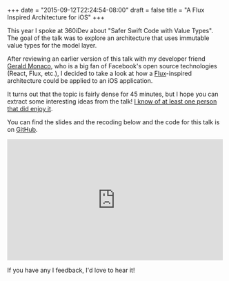 +++
date = "2015-09-12T22:24:54-08:00"
draft = false
title = "A Flux Inspired Architecture for iOS"
+++

This year I spoke at 360iDev about "Safer Swift Code with Value Types". The goal of the talk was to explore an architecture that uses immutable value types for the model layer.

After reviewing an earlier version of this talk with my developer friend [Gerald Monaco](https://twitter.com/devknoll), who is a big fan of Facebook's open source technologies (React, Flux, etc.), I decided to take a look at how a [Flux](https://facebook.github.io/flux/)-inspired architecture could be applied to an iOS application.

It turns out that the topic is fairly dense for 45 minutes, but I hope you can extract some interesting ideas from the talk! [I know of at least one person that did enjoy it](http://www.scopelift.co/blog/360idev-redux).

You can find the slides and the recoding below and the code for this talk is on [GitHub](https://github.com/Ben-G/Twitter-Swift-Flux).

<script async class="speakerdeck-embed" data-id="40fe96de88ee419785be74589f52998c" data-ratio="1.77777777777778" src="//speakerdeck.com/assets/embed.js"></script>

<iframe src="https://player.vimeo.com/video/137543393" width="500" height="281" frameborder="0" webkitallowfullscreen mozallowfullscreen allowfullscreen></iframe>

If you have any I feedback, I'd love to hear it!